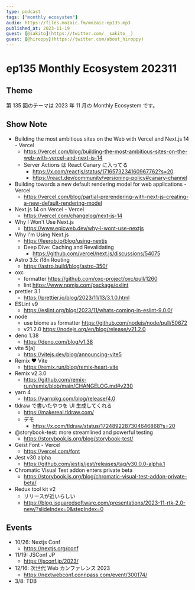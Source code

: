 ```yaml
---
type: podcast
tags: ["monthly ecosystem"]
audio: https://files.mozaic.fm/mozaic-ep135.mp3
published_at: 2023-11-19
guest: [@sakito](https://twitter.com/__sakito__)
guest: [@hiroppy](https://twitter.com/about_hiroppy)
---
```


# ep135 Monthly Ecosystem 202311

## Theme

第 135 回のテーマは 2023 年 11 月の Monthly Ecosystem です。

## Show Note

- Building the most ambitious sites on the Web with Vercel and Next.js 14 - Vercel
  - https://vercel.com/blog/building-the-most-ambitious-sites-on-the-web-with-vercel-and-next-js-14
  - Server Actions は React Canary に入ってる
    - https://x.com/reactjs/status/1716573234160967762?s=20
    - https://react.dev/community/versioning-policy#canary-channel
- Building towards a new default rendering model for web applications - Vercel
  - https://vercel.com/blog/partial-prerendering-with-next-js-creating-a-new-default-rendering-model
- Next.js 14 on Vercel - Vercel
  - https://vercel.com/changelog/next-js-14
- Why I Won't Use Next.js
  - https://www.epicweb.dev/why-i-wont-use-nextjs
- Why I'm Using Next.js
  - https://leerob.io/blog/using-nextjs
  - Deep Dive: Caching and Revalidating
    - https://github.com/vercel/next.js/discussions/54075
- Astro 3.5: i18n Routing
  - https://astro.build/blog/astro-350/
- oxc
  - formatter https://github.com/oxc-project/oxc/pull/1260
  - lint https://www.npmjs.com/package/oxlint
- prettier 3.1
  - https://prettier.io/blog/2023/11/13/3.1.0.html
- ESLint v9
  - https://eslint.org/blog/2023/11/whats-coming-in-eslint-9.0.0/
- node
  - use biome as formatter https://github.com/nodejs/node/pull/50672
  - v21.2.0 https://nodejs.org/en/blog/release/v21.2.0
- deno 1.38
  - https://deno.com/blog/v1.38
- vite 5[a]
  - https://vitejs.dev/blog/announcing-vite5
- Remix ❤️ Vite
  - https://remix.run/blog/remix-heart-vite
- Remix v2.3.0
  - https://github.com/remix-run/remix/blob/main/CHANGELOG.md#v230
- yarn 4
  - https://yarnpkg.com/blog/release/4.0
- tldraw で書いたやつを UI 生成してくれる
  - https://makereal.tldraw.com/
  - デモ
    - https://x.com/tldraw/status/1724892287304646868?s=20
- @storybook-test: more streamlined and powerful testing
  - https://storybook.js.org/blog/storybook-test/
- Geist Font - Vercel
  - https://vercel.com/font
- Jest v30 alpha
  - https://github.com/jestjs/jest/releases/tag/v30.0.0-alpha.1
- Chromatic Visual Test addon enters private beta
  - https://storybook.js.org/blog/chromatic-visual-test-addon-private-beta/
- Redux tool kit v2
  - リリースが近いらしい
  - https://blog.isquaredsoftware.com/presentations/2023-11-rtk-2.0-new/?slideIndex=0&stepIndex=0

## Events

- 10/26: Nextjs Conf
  - https://nextjs.org/conf
- 11/19: JSConf JP
  - https://jsconf.jp/2023/
- 12/16: 次世代 Web カンファレンス 2023
  - https://nextwebconf.connpass.com/event/300174/
- 3/8: TDB
